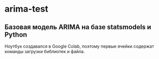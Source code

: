 # arima-test
## Базовая модель ARIMA на базе statsmodels и Python
Ноутбук создавался в Google Colab, поэтому первые ячейки содержат команды загрузки библиотек и файла.
